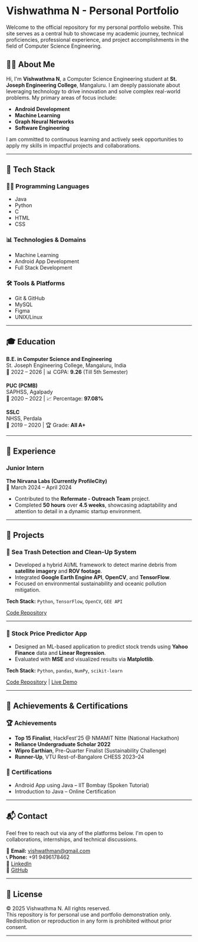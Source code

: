 # Vishwathma N - Personal Portfolio

Welcome to the official repository for my personal portfolio website. This site serves as a central hub to showcase my academic journey, technical proficiencies, professional experience, and project accomplishments in the field of Computer Science Engineering.

## 🧑‍💻 About Me

Hi, I'm **Vishwathma N**, a Computer Science Engineering student at **St. Joseph Engineering College**, Mangaluru. I am deeply passionate about leveraging technology to drive innovation and solve complex real-world problems. My primary areas of focus include:

- **Android Development**
- **Machine Learning**
- **Graph Neural Networks**
- **Software Engineering**

I am committed to continuous learning and actively seek opportunities to apply my skills in impactful projects and collaborations.

---

## 🚀 Tech Stack

### 👨‍💻 Programming Languages
- Java
- Python
- C
- HTML
- CSS

### 📊 Technologies & Domains
- Machine Learning
- Android App Development
- Full Stack Development

### 🛠 Tools & Platforms
- Git & GitHub
- MySQL
- Figma
- UNIX/Linux

---

## 🎓 Education

**B.E. in Computer Science and Engineering**  
St. Joseph Engineering College, Mangaluru, India  
📅 2022 – 2026 | 📊 CGPA: **9.26** (Till 5th Semester)

**PUC (PCMB)**  
SAPHSS, Agalpady  
📅 2020 – 2022 | 📈 Percentage: **97.08%**

**SSLC**  
NHSS, Perdala  
📅 2019 – 2020 | 🏆 Grade: **All A+**

---

## 💼 Experience

### **Junior Intern**  
**The Nirvana Labs (Currently ProfileCity)**  
📅 March 2024 – April 2024

- Contributed to the **Refermate - Outreach Team** project.
- Completed **50 hours** over **4.5 weeks**, showcasing adaptability and attention to detail in a dynamic startup environment.

---

## 🧠 Projects

### 🔹 Sea Trash Detection and Clean-Up System
- Developed a hybrid AI/ML framework to detect marine debris from **satellite imagery** and **ROV footage**.
- Integrated **Google Earth Engine API**, **OpenCV**, and **TensorFlow**.
- Focused on environmental sustainability and oceanic pollution mitigation.

**Tech Stack:** `Python`, `TensorFlow`, `OpenCV`, `GEE API`

[Code Repository](#)

---

### 🔹 Stock Price Predictor App
- Designed an ML-based application to predict stock trends using **Yahoo Finance** data and **Linear Regression**.
- Evaluated with **MSE** and visualized results via **Matplotlib**.

**Tech Stack:** `Python`, `pandas`, `NumPy`, `scikit-learn`

[Code Repository](#) | [Live Demo](#)

---

## 🏅 Achievements & Certifications

### 🏆 Achievements
- **Top 15 Finalist**, HackFest'25 @ NMAMIT Nitte (National Hackathon)
- **Reliance Undergraduate Scholar 2022**
- **Wipro Earthian**, Pre-Quarter Finalist (Sustainability Challenge)
- **Runner-Up**, VTU Rest-of-Bangalore CHESS 2023–24

### 📜 Certifications
- Android App using Java – IIT Bombay (Spoken Tutorial)
- Introduction to Java – Online Certification

---

## 📬 Contact

Feel free to reach out via any of the platforms below. I'm open to collaborations, internships, and technical discussions.

📧 **Email:** vishwathman@gmail.com  
📞 **Phone:** +91 9496178462  
🔗 [LinkedIn](#)  
🐙 [GitHub](#)

---

## 📄 License

© 2025 Vishwathma N. All rights reserved.  
This repository is for personal use and portfolio demonstration only. Redistribution or reproduction in any form is prohibited without prior consent.

---

